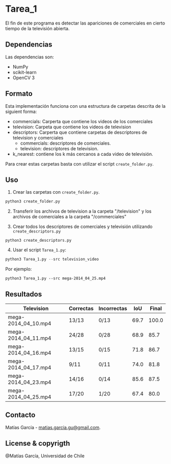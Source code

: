 # Tarea_1
El fin de este programa es detectar las apariciones de comerciales 
en cierto tiempo de la televisión abierta.

## Dependencias

Las dependencias son:

* NumPy
* scikit-learn
* OpenCV 3

## Formato

Esta implementación funciona con una estructura de carpetas descrita de la siguient forma:

* commercials: Carperta que contiene los videos de los comerciales
* television: Carpeta que contiene los videos de television
* descriptors: Carperta que contiene carpetas de descriptores de television y comerciales
    * commercials: descriptores de comerciales.
    * television: descriptores de television.  
* k_nearest: contiene los k más cercanos a cada video de televisión.

Para crear estas carpetas basta con utilizar el script `create_folder.py`.
 
## Uso

1. Crear las carpetas con `create_folder.py`.

```python 
python3 create_folder.py
```

2. Transferir los archivos de television a la carpeta "/television" y los archivos de 
comerciales a la carpeta "/commerciales"

3. Crear todos los descriptores de comerciales y televisión utilizando `create_descriptors.py`

```
python3 create_descriptors.py
```

4. Usar el script `Tarea_1.py`:

```python 
python3 Tarea_1.py --src television_video
```

Por ejemplo:

```
python3 Tarea_1.py --src mega-2014_04_25.mp4
```

## Resultados

| Television          | Correctas | Incorrectas | IoU  | Final |
|---------------------|-----------|-------------|------|-------|
| mega-2014_04_10.mp4 | 13/13     | 0/13        | 69.7 | 100.0 |
| mega-2014_04_11.mp4 | 24/28     | 0/28        | 68.9 | 85.7  |
| mega-2014_04_16.mp4 | 13/15     | 0/15        | 71.8 | 86.7  |
| mega-2014_04_17.mp4 | 9/11      | 0/11        | 74.0 | 81.8  |
| mega-2014_04_23.mp4 | 14/16     | 0/14        | 85.6 | 87.5  |
| mega-2014_04_25.mp4 | 17/20     | 1/20        | 67.4 | 80.0  |

## Contacto

Matías García - matias.garcia.gu@gmail.com.

## License & copyrigth

@Matías García, Universidad de Chile


